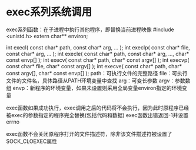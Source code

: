 # exec系列系统调用

exec系列函数：在子进程中执行其他程序，即替换当前进程映像
#include <unistd.h>
extern char** environ;

int execl( const char* path, const char* arg, ... );
int execlp( const char* file, const char* arg, ... );
int execle( const char* path, const char* arg, ..., char* const envp[] );
int execv( const char* path, char* const argv[] );
int execvp( const char* file, char* const argv[] );
int execve( const char* path, char* const argv[], char* const envp[] );
path：可执行文件的完整路径
file：可执行文件的文件名，具体路径从PATH环境变量中查找
arg：可变长参数
argv：参数数组
envp：新程序的环境变量，如果未设置则采用全局变量environ指定的环境变量

exec函数如果成功执行，exec调用之后的代码将不会执行，因为此时原程序已经被exec的参数指定的程序完全替换(包括代码和数据)
exec函数出错返回-1并设置errno

exec函数不会关闭原程序打开的文件描述符，除非该文件描述符被设置了SOCK_CLOEXEC属性

